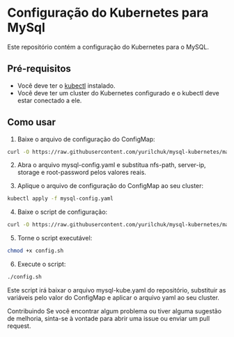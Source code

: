 # Configuração do Kubernetes para MySql

Este repositório contém a configuração do Kubernetes para o MySQL.

## Pré-requisitos

- Você deve ter o [kubectl](https://kubernetes.io/docs/tasks/tools/install-kubectl/) instalado.
- Você deve ter um cluster do Kubernetes configurado e o kubectl deve estar conectado a ele.

## Como usar

1. Baixe o arquivo de configuração do ConfigMap:

```bash
curl -O https://raw.githubusercontent.com/yurilchuk/mysql-kubernetes/main/mysql-config.yaml
```

2. Abra o arquivo mysql-config.yaml e substitua nfs-path, server-ip, storage e root-password pelos valores reais.

3. Aplique o arquivo de configuração do ConfigMap ao seu cluster:

```bash
kubectl apply -f mysql-config.yaml
```

4. Baixe o script de configuração:

```bash
curl -O https://raw.githubusercontent.com/yurilchuk/mysql-kubernetes/main/config.sh
```

5. Torne o script executável:

```bash
chmod +x config.sh
```

6. Execute o script:

```bash
./config.sh
```

Este script irá baixar o arquivo mysql-kube.yaml do repositório, substituir as variáveis pelo valor do ConfigMap e aplicar o arquivo yaml ao seu cluster.

Contribuindo
Se você encontrar algum problema ou tiver alguma sugestão de melhoria, sinta-se à vontade para abrir uma issue ou enviar um pull request.
